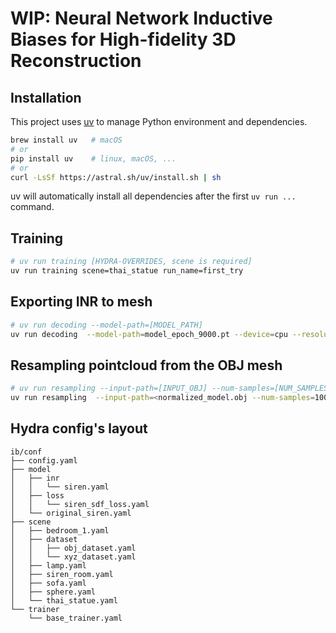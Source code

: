 # WIP: Neural Network Inductive Biases for High-fidelity 3D Reconstruction

## Installation

This project uses [uv](https://github.com/astral-sh/uv) to manage Python environment and dependencies. 
```bash
brew install uv   # macOS
# or
pip install uv    # linux, macOS, ...
# or
curl -LsSf https://astral.sh/uv/install.sh | sh
```
uv will automatically install all dependencies after the first `uv run ...` command.

## Training

```bash
# uv run training [HYDRA-OVERRIDES, scene is required]
uv run training scene=thai_statue run_name=first_try
```

## Exporting INR to mesh

```bash
# uv run decoding --model-path=[MODEL_PATH]
uv run decoding  --model-path=model_epoch_9000.pt --device=cpu --resolution=64
```

## Resampling pointcloud from the OBJ mesh

```bash
# uv run resampling --input-path=[INPUT_OBJ] --num-samples=[NUM_SAMPLES]
uv run resampling  --input-path=<normalized_model.obj --num-samples=1000000
```

## Hydra config's layout

```
ib/conf
├── config.yaml
├── model
│   ├── inr
│   │   └── siren.yaml
│   ├── loss
│   │   └── siren_sdf_loss.yaml
│   └── original_siren.yaml
├── scene
│   ├── bedroom_1.yaml
│   ├── dataset
│   │   ├── obj_dataset.yaml
│   │   └── xyz_dataset.yaml
│   ├── lamp.yaml
│   ├── siren_room.yaml
│   ├── sofa.yaml
│   ├── sphere.yaml
│   └── thai_statue.yaml
└── trainer
    └── base_trainer.yaml
```